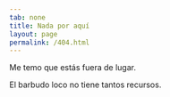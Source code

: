 ```yaml
---
tab: none
title: Nada por aquí
layout: page
permalink: /404.html
---
```


Me temo que estás fuera de lugar.

El barbudo loco no tiene tantos recursos.
